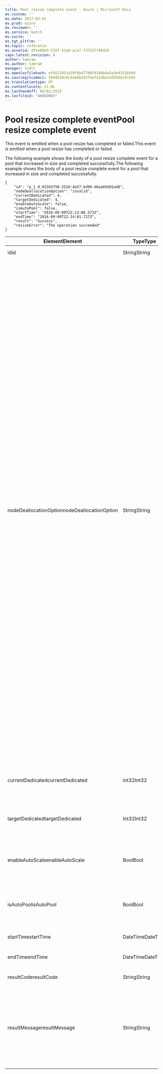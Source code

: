 ```yaml
---
title: Pool resize complete event - Azure | Microsoft Docs
ms.custom: ''
ms.date: 2017-02-01
ms.prod: azure
ms.reviewer: ''
ms.service: batch
ms.suite: ''
ms.tgt_pltfrm: ''
ms.topic: reference
ms.assetid: dfee89e3-510f-41a0-ace7-737527f40d20
caps.latest.revision: 4
author: tamram
ms.author: tamram
manager: timlt
ms.openlocfilehash: efb523933a19fdb47790f9140bda5a3e9331b50d
ms.sourcegitcommit: 5b9d839c0c0a94b293fdafe1d6e5429506c07e05
ms.translationtype: HT
ms.contentlocale: nl-NL
ms.lasthandoff: 08/02/2018
ms.locfileid: "44563663"
---
```

# <a name="pool-resize-complete-event"></a><span data-ttu-id="d7d8f-102">Pool resize complete event</span><span class="sxs-lookup"><span data-stu-id="d7d8f-102">Pool resize complete event</span></span>

 <span data-ttu-id="d7d8f-103">This event is emitted when a pool resize has completed or failed.</span><span class="sxs-lookup"><span data-stu-id="d7d8f-103">This event is emitted when a pool resize has completed or failed.</span></span>

 <span data-ttu-id="d7d8f-104">The following example shows the body of a pool resize complete event for a pool that increased in size and completed successfully.</span><span class="sxs-lookup"><span data-stu-id="d7d8f-104">The following example shows the body of a pool resize complete event for a pool that increased in size and completed successfully.</span></span>

```
{
    "id": "p_1_0_01503750-252d-4e57-bd96-d6aa05601ad8",
    "nodeDeallocationOption": "invalid",
    "currentDedicated": 4,
    "targetDedicated": 4,
    "enableAutoScale": false,
    "isAutoPool": false,
    "startTime": "2016-09-09T22:13:06.573Z",
    "endTime": "2016-09-09T22:14:01.727Z",
    "result": "Success",
    "resizeError": "The operation succeeded"
}
```

|<span data-ttu-id="d7d8f-105">Element</span><span class="sxs-lookup"><span data-stu-id="d7d8f-105">Element</span></span>|<span data-ttu-id="d7d8f-106">Type</span><span class="sxs-lookup"><span data-stu-id="d7d8f-106">Type</span></span>|<span data-ttu-id="d7d8f-107">Notes</span><span class="sxs-lookup"><span data-stu-id="d7d8f-107">Notes</span></span>|
|-------------|----------|-----------|
|<span data-ttu-id="d7d8f-108">id</span><span class="sxs-lookup"><span data-stu-id="d7d8f-108">id</span></span>|<span data-ttu-id="d7d8f-109">String</span><span class="sxs-lookup"><span data-stu-id="d7d8f-109">String</span></span>|<span data-ttu-id="d7d8f-110">The id of the pool.</span><span class="sxs-lookup"><span data-stu-id="d7d8f-110">The id of the pool.</span></span>|
|<span data-ttu-id="d7d8f-111">nodeDeallocationOption</span><span class="sxs-lookup"><span data-stu-id="d7d8f-111">nodeDeallocationOption</span></span>|<span data-ttu-id="d7d8f-112">String</span><span class="sxs-lookup"><span data-stu-id="d7d8f-112">String</span></span>|<span data-ttu-id="d7d8f-113">Specifies when nodes may be removed from the pool, if the pool size is decreasing.</span><span class="sxs-lookup"><span data-stu-id="d7d8f-113">Specifies when nodes may be removed from the pool, if the pool size is decreasing.</span></span><br /><br /> <span data-ttu-id="d7d8f-114">Possible values are:</span><span class="sxs-lookup"><span data-stu-id="d7d8f-114">Possible values are:</span></span><br /><br /> <span data-ttu-id="d7d8f-115">**requeue** – Terminate running tasks and requeue them.</span><span class="sxs-lookup"><span data-stu-id="d7d8f-115">**requeue** – Terminate running tasks and requeue them.</span></span> <span data-ttu-id="d7d8f-116">The tasks will run again when the job is enabled.</span><span class="sxs-lookup"><span data-stu-id="d7d8f-116">The tasks will run again when the job is enabled.</span></span> <span data-ttu-id="d7d8f-117">Remove nodes as soon as tasks have been terminated.</span><span class="sxs-lookup"><span data-stu-id="d7d8f-117">Remove nodes as soon as tasks have been terminated.</span></span><br /><br /> <span data-ttu-id="d7d8f-118">**terminate** – Terminate running tasks.</span><span class="sxs-lookup"><span data-stu-id="d7d8f-118">**terminate** – Terminate running tasks.</span></span> <span data-ttu-id="d7d8f-119">The tasks will not run again.</span><span class="sxs-lookup"><span data-stu-id="d7d8f-119">The tasks will not run again.</span></span> <span data-ttu-id="d7d8f-120">Remove nodes as soon as tasks have been terminated.</span><span class="sxs-lookup"><span data-stu-id="d7d8f-120">Remove nodes as soon as tasks have been terminated.</span></span><br /><br /> <span data-ttu-id="d7d8f-121">**taskcompletion** – Allow currently running tasks to complete.</span><span class="sxs-lookup"><span data-stu-id="d7d8f-121">**taskcompletion** – Allow currently running tasks to complete.</span></span> <span data-ttu-id="d7d8f-122">Schedule no new tasks while waiting.</span><span class="sxs-lookup"><span data-stu-id="d7d8f-122">Schedule no new tasks while waiting.</span></span> <span data-ttu-id="d7d8f-123">Remove nodes when all tasks have completed.</span><span class="sxs-lookup"><span data-stu-id="d7d8f-123">Remove nodes when all tasks have completed.</span></span><br /><br /> <span data-ttu-id="d7d8f-124">**Retaineddata** -  Allow currently running tasks to complete, then wait for all task data retention periods to expire.</span><span class="sxs-lookup"><span data-stu-id="d7d8f-124">**Retaineddata** -  Allow currently running tasks to complete, then wait for all task data retention periods to expire.</span></span> <span data-ttu-id="d7d8f-125">Schedule no new tasks while waiting.</span><span class="sxs-lookup"><span data-stu-id="d7d8f-125">Schedule no new tasks while waiting.</span></span> <span data-ttu-id="d7d8f-126">Remove nodes when all task retention periods have expired.</span><span class="sxs-lookup"><span data-stu-id="d7d8f-126">Remove nodes when all task retention periods have expired.</span></span><br /><br /> <span data-ttu-id="d7d8f-127">The default value is requeue.</span><span class="sxs-lookup"><span data-stu-id="d7d8f-127">The default value is requeue.</span></span><br /><br /> <span data-ttu-id="d7d8f-128">If the pool size is increasing then the value is set to **invalid**.</span><span class="sxs-lookup"><span data-stu-id="d7d8f-128">If the pool size is increasing then the value is set to **invalid**.</span></span>|
|<span data-ttu-id="d7d8f-129">currentDedicated</span><span class="sxs-lookup"><span data-stu-id="d7d8f-129">currentDedicated</span></span>|<span data-ttu-id="d7d8f-130">Int32</span><span class="sxs-lookup"><span data-stu-id="d7d8f-130">Int32</span></span>|<span data-ttu-id="d7d8f-131">The number of compute nodes currently assigned to the pool.</span><span class="sxs-lookup"><span data-stu-id="d7d8f-131">The number of compute nodes currently assigned to the pool.</span></span>|
|<span data-ttu-id="d7d8f-132">targetDedicated</span><span class="sxs-lookup"><span data-stu-id="d7d8f-132">targetDedicated</span></span>|<span data-ttu-id="d7d8f-133">Int32</span><span class="sxs-lookup"><span data-stu-id="d7d8f-133">Int32</span></span>|<span data-ttu-id="d7d8f-134">The number of compute nodes that are requested for the pool.</span><span class="sxs-lookup"><span data-stu-id="d7d8f-134">The number of compute nodes that are requested for the pool.</span></span>|
|<span data-ttu-id="d7d8f-135">enableAutoScale</span><span class="sxs-lookup"><span data-stu-id="d7d8f-135">enableAutoScale</span></span>|<span data-ttu-id="d7d8f-136">Bool</span><span class="sxs-lookup"><span data-stu-id="d7d8f-136">Bool</span></span>|<span data-ttu-id="d7d8f-137">Specifies whether the pool size automatically adjusts over time.</span><span class="sxs-lookup"><span data-stu-id="d7d8f-137">Specifies whether the pool size automatically adjusts over time.</span></span>|
|<span data-ttu-id="d7d8f-138">isAutoPool</span><span class="sxs-lookup"><span data-stu-id="d7d8f-138">isAutoPool</span></span>|<span data-ttu-id="d7d8f-139">Bool</span><span class="sxs-lookup"><span data-stu-id="d7d8f-139">Bool</span></span>|<span data-ttu-id="d7d8f-140">Specifies whether the pool was created via a job's AutoPool mechanism.</span><span class="sxs-lookup"><span data-stu-id="d7d8f-140">Specifies whether the pool was created via a job's AutoPool mechanism.</span></span>|
|<span data-ttu-id="d7d8f-141">startTime</span><span class="sxs-lookup"><span data-stu-id="d7d8f-141">startTime</span></span>|<span data-ttu-id="d7d8f-142">DateTime</span><span class="sxs-lookup"><span data-stu-id="d7d8f-142">DateTime</span></span>|<span data-ttu-id="d7d8f-143">The time the pool resize started.</span><span class="sxs-lookup"><span data-stu-id="d7d8f-143">The time the pool resize started.</span></span>|
|<span data-ttu-id="d7d8f-144">endTime</span><span class="sxs-lookup"><span data-stu-id="d7d8f-144">endTime</span></span>|<span data-ttu-id="d7d8f-145">DateTime</span><span class="sxs-lookup"><span data-stu-id="d7d8f-145">DateTime</span></span>|<span data-ttu-id="d7d8f-146">The time the pool resize completed.</span><span class="sxs-lookup"><span data-stu-id="d7d8f-146">The time the pool resize completed.</span></span>|
|<span data-ttu-id="d7d8f-147">resultCode</span><span class="sxs-lookup"><span data-stu-id="d7d8f-147">resultCode</span></span>|<span data-ttu-id="d7d8f-148">String</span><span class="sxs-lookup"><span data-stu-id="d7d8f-148">String</span></span>|<span data-ttu-id="d7d8f-149">The result of the resize.</span><span class="sxs-lookup"><span data-stu-id="d7d8f-149">The result of the resize.</span></span>|
|<span data-ttu-id="d7d8f-150">resultMessage</span><span class="sxs-lookup"><span data-stu-id="d7d8f-150">resultMessage</span></span>|<span data-ttu-id="d7d8f-151">String</span><span class="sxs-lookup"><span data-stu-id="d7d8f-151">String</span></span>|<span data-ttu-id="d7d8f-152">The resize error includes the details of the result.</span><span class="sxs-lookup"><span data-stu-id="d7d8f-152">The resize error includes the details of the result.</span></span><br /><br /> <span data-ttu-id="d7d8f-153">If the resize completed successfully it states that the operation succeeded.</span><span class="sxs-lookup"><span data-stu-id="d7d8f-153">If the resize completed successfully it states that the operation succeeded.</span></span>|
